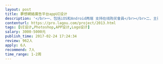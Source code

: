```yaml
---                
layout: post       
title: 夢想網絡廣告平台appUI设计           
description: '</br>一、包括iOS和Android两端 支持在线购买會員</br></br>二、主要功能点：</br></br>內容列表、消息通知与推送、登录注册（大概15个页面）</br></br>三、可参考产品：</br>http://home.gigahome.cn/</br></br>四、人员要求：</br>有ios和安卓ui設計經驗。</br>'     
contenturl: https://pro.lagou.com/project/2013.html      
tags: [UI设计,Photoshop,APP设计,Logo设计]            
salary: 3000-5000元          
publish_time: 2017-02-24 17:24:34         
review: 962人                   
apply: 6人                   
recommend: 7人                   
time_range: 1-2周              
---                 
```

